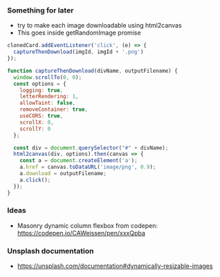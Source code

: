 ### Something for later
+ try to make each image downloadable using html2canvas
+ This goes inside getRandomImage promise

```js
clonedCard.addEventListener('click', (e) => {
  captureThenDownload(imgId, imgId + '.png')
});
```

```js
function captureThenDownload(divName, outputFilename) {
  window.scrollTo(0, 0);
  const options = {
    logging: true, 
    letterRendering: 1,
    allowTaint: false, 
    removeContainer: true,
    useCORS: true,
    scrollX: 0,
    scrollY: 0
  };

  const div = document.querySelector("#" + divName);
  html2canvas(div, options).then(canvas => {
    const a = document.createElement('a');
    a.href = canvas.toDataURL('image/png', 0.9);
    a.download = outputFilename;
    a.click();
  });
}
```

### Ideas
+ Masonry dynamic column flexbox from codepen: https://codepen.io/CAWeissen/pen/xxxQpba

### Unsplash documentation
+ https://unsplash.com/documentation#dynamically-resizable-images